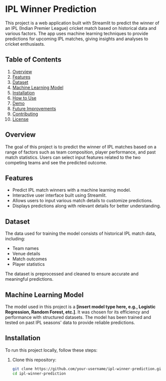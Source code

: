 # IPL Winner Prediction

This project is a web application built with Streamlit to predict the winner of an IPL (Indian Premier League) cricket match based on historical data and various factors. The app uses machine learning techniques to provide predictions for upcoming IPL matches, giving insights and analyses to cricket enthusiasts.

## Table of Contents
1. [Overview](#overview)
2. [Features](#features)
3. [Dataset](#dataset)
4. [Machine Learning Model](#machine-learning-model)
5. [Installation](#installation)
6. [How to Use](#how-to-use)
7. [Demo](#demo)
8. [Future Improvements](#future-improvements)
9. [Contributing](#contributing)
10. [License](#license)

## Overview
The goal of this project is to predict the winner of IPL matches based on a range of factors such as team composition, player performance, and past match statistics. Users can select input features related to the two competing teams and see the predicted outcome.

## Features
- Predict IPL match winners with a machine learning model.
- Interactive user interface built using Streamlit.
- Allows users to input various match details to customize predictions.
- Displays predictions along with relevant details for better understanding.

## Dataset
The data used for training the model consists of historical IPL match data, including:
- Team names
- Venue details
- Match outcomes
- Player statistics

The dataset is preprocessed and cleaned to ensure accurate and meaningful predictions.

## Machine Learning Model
The model used in this project is a **[insert model type here, e.g., Logistic Regression, Random Forest, etc.]**. It was chosen for its efficiency and performance with structured datasets. The model has been trained and tested on past IPL seasons' data to provide reliable predictions.

## Installation
To run this project locally, follow these steps:

1. Clone this repository:
   ```bash
   git clone https://github.com/your-username/ipl-winner-prediction.git
   cd ipl-winner-prediction
